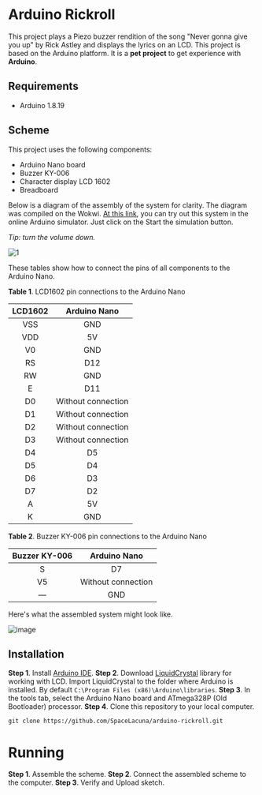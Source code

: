 # Arduino Rickroll
This project plays a Piezo buzzer rendition of the song "Never gonna give you up" by Rick Astley and displays the lyrics on an LCD. This project is based on the Arduino platform. It is a **pet project** to get experience with **Arduino**.
## Requirements
* Arduino 1.8.19
## Scheme
This project uses the following components:
* Arduino Nano board
* Buzzer KY-006
* Character display LCD 1602
* Breadboard

Below is a diagram of the assembly of the system for clarity. The diagram was compiled on the Wokwi. [At this link](https://wokwi.com/projects/328185995083121236), you can try out this system in the online Arduino simulator. Just click on the Start the simulation button.

_Tip: turn the volume down._

![1](https://user-images.githubusercontent.com/115897935/196052300-061c7ecb-5135-496b-a064-f73c021659cb.png)

These tables show how to connect the pins of all components to the Arduino Nano.

**Table 1**. LCD1602 pin connections to the Arduino Nano

|  LCD1602      |  Arduino Nano        |
| :-----------: | :------------------: |
|  VSS          |  GND                 |
|  VDD          |  5V                  |
|  V0           |  GND                 |
|  RS           |  D12                 |
|  RW           |  GND                 |
|  E            |  D11                 |
|  D0           |  Without connection  |
|  D1           |  Without connection  |
|  D2           |  Without connection  |
|  D3           |  Without connection  |
|  D4           |  D5                  |
|  D5           |  D4                  |
|  D6           |  D3                  |
|  D7           |  D2                  |
|  A            |  5V                  |
|  K            |  GND                 |

**Table 2**. Buzzer KY-006 pin connections to the Arduino Nano

|  Buzzer KY-006  |  Arduino Nano        |
| :-------------: | :------------------: |
|  S              |  D7                  |
|  V5             |  Without connection  |
|  —              |  GND                 |

Here's what the assembled system might look like.

![image](https://user-images.githubusercontent.com/115897935/196058621-0cb5b744-8efc-4ea5-a8a0-5118dd215c54.png)

## Installation
**Step 1**. Install [Arduino IDE](https://www.arduino.cc/en/software).
**Step 2**. Download [LiquidCrystal](https://github.com/arduino-libraries/LiquidCrystal) library for working with LCD.
Import LiquidCrystal to the folder where Arduino is installed. By default `C:\Program Files (x86)\Arduino\libraries`.
**Step 3**. In the tools tab, select the Arduino Nano board and ATmega328P (Old Bootloader) processor.
**Step 4**. Clone this repository to your local computer.
```
git clone https://github.com/SpaceLacuna/arduino-rickroll.git
```
# Running
**Step 1**. Assemble the scheme.
**Step 2**. Connect the assembled scheme to the computer.
**Step 3**. Verify and Upload sketch.

